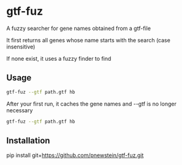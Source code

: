 # gtf-fuz

A fuzzy searcher for gene names obtained from a gtf-file

It first returns all genes whose name starts with the search (case insensitive)

If none exist, it uses a fuzzy finder to find

## Usage
```bash
gtf-fuz --gtf path.gtf hb
```

After your first run, it caches the gene names and --gtf is no longer necessary

```bash
gtf-fuz --gtf path.gtf hb
```

## Installation
pip install git+https://github.com/pnewstein/gtf-fuz.git
